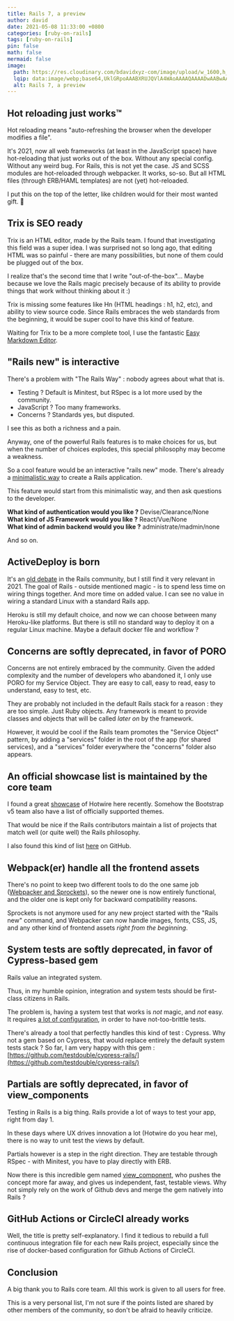 ```yaml
---
title: Rails 7, a preview
author: david
date: 2021-05-08 11:33:00 +0800
categories: [ruby-on-rails]
tags: [ruby-on-rails]
pin: false
math: false
mermaid: false
image:
  path: https://res.cloudinary.com/bdavidxyz-com/image/upload/w_1600,h_836,q_100/l_text:Karla_72_bold:Rails%207%20%20a%20preview,co_rgb:ffe4e6,c_fit,w_1400,h_240/fl_layer_apply,g_south_west,x_100,y_180/l_text:Karla_48:A%20Ruby-on-Rails%20tutorial,co_rgb:ffe4e680,c_fit,w_1400/fl_layer_apply,g_south_west,x_100,y_100/newblog/globals/bg_me.jpg
  lqip: data:image/webp;base64,UklGRpoAAABXRUJQVlA4WAoAAAAQAAAADwAABwAAQUxQSDIAAAARL0AmbZurmr57yyIiqE8oiG0bejIYEQTgqiDA9vqnsUSI6H+oAERp2HZ65qP/VIAWAFZQOCBCAAAA8AEAnQEqEAAIAAVAfCWkAALp8sF8rgRgAP7o9FDvMCkMde9PK7euH5M1m6VWoDXf2FkP3BqV0ZYbO6NA/VFIAAAA
  alt: Rails 7, a preview
---
```


## Hot reloading just works™  
  
Hot reloading means "auto-refreshing the browser when the developer modifies a file".  
  
It's 2021, now all web frameworks (at least in the JavaScript space) have hot-reloading that just works out of the box. Without any special config. Without any weird bug. For Rails, this is not yet the case. JS and SCSS modules are hot-reloaded through webpacker. It works, so-so. But all HTML files (through ERB/HAML templates) are not (yet) hot-reloaded.  
  
I put this on the top of the letter, like children would for their most wanted gift. 🎁  
  
## Trix is SEO ready  
  
Trix is an HTML editor, made by the Rails team. I found that investigating this field was a super idea. I was surprised not so long ago, that editing HTML was so painful - there are many possibilities, but none of them could be plugged out of the box.  
  
I realize that's the second time that I write "out-of-the-box"... Maybe because we love the Rails magic precisely because of its ability to provide things that work without thinking about it :)  
  
Trix is missing some features like Hn (HTML headings : h1, h2, etc), and ability to view source code. Since Rails embraces the web standards from the beginning, it would be super cool to have this kind of feature.  
  
Waiting for Trix to be a more complete tool, I use the fantastic [Easy Markdown Editor](https://easy-markdown-editor.tk/).  
  
## "Rails new" is interactive  
  
There's a problem with "The Rails Way" : nobody agrees about what that is.  
  
- Testing ? Default is Minitest, but RSpec is a lot more used by the community.  
- JavaScript ? Too many frameworks.  
- Concerns ? Standards yes, but disputed.  
  
I see this as both a richness and a pain.  
  
Anyway, one of the powerful Rails features is to make choices for us, but when the number of choices explodes, this special philosophy may become a weakness.  
  
So a cool feature would be an interactive "rails new" mode. There's already a [minimalistic way](https://bootrails.com/blog/rails-new-options) to create a Rails application.  
  
This feature would start from this minimalistic way, and then ask questions to the developer.  
  
**What kind of authentication would you like ?** Devise/Clearance/None  
**What kind of JS Framework would you like ?** React/Vue/None  
**What kind of admin backend would you like ?** administrate/madmin/none  
  
And so on.  
  
  
## ActiveDeploy is born  
  
It's an [old debate](https://medium.com/@wintermeyer/https-medium-com-wintermeyer-rails-needs-active-deployment-65c207858c3) in the Rails community, but I still find it very relevant in 2021. The goal of Rails - outside mentioned magic - is to spend less time on wiring things together. And more time on added value. I can see no value in wiring a standard Linux with a standard Rails app.  
  
Heroku is still my default choice, and now we can choose between many Heroku-like platforms. But there is still no standard way to deploy it on a regular Linux machine. Maybe a default docker file and workflow ?  
  
  
## Concerns are softly deprecated, in favor of PORO  
  
Concerns are not entirely embraced by the community. Given the added complexity and the number of developers who abandoned it, I only use PORO for my Service Object. They are easy to call, easy to read, easy to understand, easy to test, etc.  
  
They are probably not included in the default Rails stack for a reason : they are too simple. Just Ruby objects. Any framework is meant to provide classes and objects that will be called *later on* by the framework.  
  
However, it would be cool if the Rails team promotes the "Service Object" pattern, by adding a "services" folder in the root of the app (for shared services), and a "services" folder everywhere the "concerns" folder also appears.  
  
## An official showcase list is maintained by the core team  
  
I found a great [showcase](https://turbo-showcase.herokuapp.com/) of Hotwire here recently. Somehow the Bootstrap v5 team also have a list of officially supported themes.  
  
That would be nice if the Rails contributors maintain a list of projects that match well (or quite well) the Rails philosophy.  
  
I also found this kind of list [here](https://github.com/asyraffff/Open-Source-Ruby-and-Rails-Apps) on GitHub.  
  
## Webpack(er) handle all the frontend assets

There's no point to keep two different tools to do the one same job ([Webpacker and Sprockets](https://bootrails.com/blog/webpacker-vs-sprockets)), so the newer one is now entirely functional, and the older one is kept only for backward compatibility reasons. 

Sprockets is not anymore used for any new project started with the "Rails new" command, and Webpacker can now handle images, fonts, CSS, JS, and any other kind of frontend assets *right from the beginning*.

  
## System tests are softly deprecated, in favor of Cypress-based gem  
  
Rails value an integrated system.  
  
Thus, in my humble opinion, integration and system tests should be first-class citizens in Rails.  
  
The problem is, having a system test that works is *not* magic, and *not* easy. It requires [a lot of configuration](https://blog.appsignal.com/2020/02/12/getting-started-with-system-tests-in-ruby-with-minitest.html), in order to have not-too-brittle tests.  
  
There's already a tool that perfectly handles this kind of test : Cypress. Why not a gem based on Cypress, that would replace entirely the default system tests stack ? So far, I am very happy with this gem : [https://github.com/testdouble/cypress-rails/](https://github.com/testdouble/cypress-rails/)  
  
## Partials are softly deprecated, in favor of view_components  
  
Testing in Rails is a big thing. Rails provide a lot of ways to test your app, right from day 1.  
  
In these days where UX drives innovation a lot (Hotwire do you hear me), there is no way to unit test the views by default.  
  
Partials however is a step in the right direction. They are testable through RSpec - with Minitest, you have to play directly with ERB.  
  
Now there is this incredible gem named [view_component](https://github.com/github/view_component), who pushes the concept more far away, and gives us independent, fast, testable views. Why not simply rely on the work of Github devs and merge the gem natively into Rails ?  
  
## GitHub Actions or CircleCI already works  
  
Well, the title is pretty self-explanatory. I find it tedious to rebuild a full continuous integration file for each new Rails project, especially since the rise of docker-based configuration for Github Actions of CircleCI.  
  
## Conclusion  
  
A big thank you to Rails core team. All this work is given to all users for free.  
  
This is a very personal list, I'm not sure if the points listed are shared by other members of the community, so don't be afraid to heavily criticize.